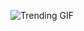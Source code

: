 ![Trending GIF](https://media4.giphy.com/media/v1.Y2lkPThiYjIxNzcyOHhybmd3cjNyY2liaDdyeDk5N2dobnBjaGQ5cHUyZm5scmQ0cGZ6aSZlcD12MV9naWZzX3NlYXJjaCZjdD1n/ZVik7pBtu9dNS/giphy.gif)
